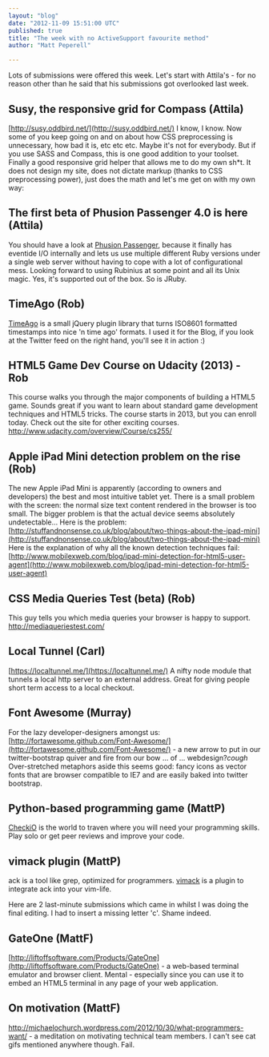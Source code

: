 ```yaml
---
layout: "blog"
date: "2012-11-09 15:51:00 UTC"
published: true
title: "The week with no ActiveSupport favourite method"
author: "Matt Peperell"

---
```


Lots of submissions were offered this week. Let's start with Attila's - for no reason other than he said that his submissions got overlooked last week.

## Susy, the responsive grid for Compass (Attila) [http://susy.oddbird.net/](http://susy.oddbird.net/) I know, I know. Now some of you keep going on and on about how CSS preprocessing is unnecessary, how bad it is, etc etc etc. Maybe it's not for everybody. But if you use SASS and Compass, this is one good addition to your toolset. Finally a good responsive grid helper that allows me to do my own sh*t. It does not design my site, does not dictate markup (thanks to CSS preprocessing power), just does the math and let's me get on with my own way:

## The first beta of Phusion Passenger 4.0 is here (Attila) You should have a look at [Phusion Passenger](http://blog.phusion.nl/2012/10/24/phusion-passenger-4-0-beta-1-is-here/ ), because it finally has eventide I/O internally and lets us use multiple different Ruby versions under a single web server without having to cope with a lot of configurational mess. Looking forward to using Rubinius at some point and all its Unix magic. Yes, it's supported out of the box. So is JRuby.

## TimeAgo (Rob) [TimeAgo](http://timeago.yarp.com/) is a small jQuery plugin library that turns ISO8601 formatted timestamps into nice 'n time ago' formats. I used it for the Blog, if you look at the Twitter feed on the right hand, you'll see it in action :)

## HTML5 Game Dev Course on Udacity (2013) - Rob This course walks you through the major components of building a HTML5 game. Sounds great if you want to learn about standard game development techniques and HTML5 tricks. The course starts in 2013, but you can enroll today. Check out the site for other exciting courses. http://www.udacity.com/overview/Course/cs255/

## Apple iPad Mini detection problem on the rise (Rob) The new Apple iPad Mini is apparently (according to owners and developers) the best and most intuitive tablet yet. There is a small problem with the screen: the normal size text content rendered in the browser is too small. The bigger problem is that the actual device seems absolutely undetectable... Here is the problem: [http://stuffandnonsense.co.uk/blog/about/two-things-about-the-ipad-mini](http://stuffandnonsense.co.uk/blog/about/two-things-about-the-ipad-mini) Here is the explanation of why all the known detection techniques fail: [http://www.mobilexweb.com/blog/ipad-mini-detection-for-html5-user-agent](http://www.mobilexweb.com/blog/ipad-mini-detection-for-html5-user-agent)

## CSS Media Queries Test (beta) (Rob) This guy tells you which media queries your browser is happy to support. http://mediaqueriestest.com/

## Local Tunnel (Carl) [https://localtunnel.me/](https://localtunnel.me/) A nifty node module that tunnels a local http server to an external address. Great for giving people short term access to a local checkout.

## Font Awesome (Murray) For the lazy developer-designers amongst us: [http://fortawesome.github.com/Font-Awesome/](http://fortawesome.github.com/Font-Awesome/) - a new arrow to put in our twitter-bootstrap quiver and fire from our bow ... of ... webdesign?*cough* Over-stretched metaphors aside this seems good: fancy icons as vector fonts that are browser compatible to IE7 and are easily baked into twitter bootstrap.

 ## Python-based programming game (MattP) [CheckiO](http://www.checkio.org/) is the world to traven where you will need your programming skills. Play solo or get peer reviews and improve your code. 

## vimack plugin (MattP) ack is a tool like grep, optimized for programmers. [vimack](https://github.com/mileszs/ack.vim#readme) is a plugin to integrate ack into your vim-life.

Here are 2 last-minute submissions which came in whilst I was doing the final editing. I had to insert a missing letter 'c'. Shame indeed.

## GateOne (MattF) [http://liftoffsoftware.com/Products/GateOne](http://liftoffsoftware.com/Products/GateOne) - a web-based terminal emulator and browser client. Mental - especially since you can use it to embed an HTML5 terminal in any page of your web application.

## On motivation (MattF) http://michaelochurch.wordpress.com/2012/10/30/what-programmers-want/ - a meditation on motivating technical team members. I can't see cat gifs mentioned anywhere though. Fail.


